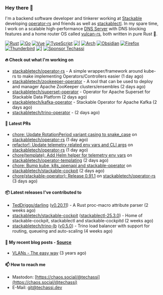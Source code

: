 ### Hey there 👋

I'm a backend software developer and tinkerer working at [Stackable][stackable] developing
[operator-rs][op-rs] and friends as well as [stackablectl][sctl]. In my spare time, I work
on a scalable high-performance [DNS Server][portal] with DNS blocking features and a home
router OS called [vulcan-rs][vulcan], both written in pure Rust 🦀.

[sctl]: https://github.com/stackabletech/stackable-cockpit
[op-rs]: https://github.com/stackabletech/operator-rs
[stackable]: https://github.com/stackabletech
[portal]: https://github.com/portal-rs/portal
[vulcan]: https://github.com/vulcan-rs

[![Rust](https://img.shields.io/badge/-Rust-141414?style=flat&logo=rust&logoColor=%23f97f39)](https://www.rust-lang.org/)
[![Go](https://img.shields.io/badge/-Go-141414?style=flat&logo=go&logoColor=%23f97f39)](https://go.dev/)
[![Vue](https://img.shields.io/badge/-Vue-141414?style=flat&logo=vuedotjs&logoColor=%23f97f39)](https://vuejs.org/)
[![TypeScript](https://img.shields.io/badge/-TypeScript-141414?style=flat&logo=typescript&logoColor=%23f97f39)](https://www.typescriptlang.org/)
![|](https://img.shields.io/badge/-%7C-141414?style=flat&logoColor=%23f97f39)
[![Arch](https://img.shields.io/badge/-Arch-141414?style=flat&logo=archlinux&logoColor=%23f97f39)](https://archlinux.org/)
[![Obsidian](https://img.shields.io/badge/-Obsidian-141414?style=flat&logo=obsidian&logoColor=%23f97f39)](https://obsidian.md/)
[![Firefox](https://img.shields.io/badge/-Firefox-141414?style=flat&logo=firefox&logoColor=%23f97f39)](https://www.mozilla.org/en-US/firefox/new/)
[![Thunderbird](https://img.shields.io/badge/-Thunderbird-141414?style=flat&logo=thunderbird&logoColor=%23f97f39)](https://www.thunderbird.net/en-US/)
![|](https://img.shields.io/badge/-%7C-141414?style=flat&logoColor=%23f97f39)
[![Sponsor Techassi](https://img.shields.io/badge/-Sponsor-141414?style=flat&logo=github&logoColor=%23f97f39)](https://github.com/sponsors/Techassi)

#### 🔥 Check out what I'm working on


- [stackabletech/operator-rs](https://github.com/stackabletech/operator-rs) - A simple wrapper/framework around kube-rs to make implementing Operators/Controllers easier (1 day ago)
- [stackabletech/zookeeper-operator](https://github.com/stackabletech/zookeeper-operator) - A tool that can be used to deploy and manager Apache ZooKeeper clusters/ensembles (2 days ago)
- [stackabletech/superset-operator](https://github.com/stackabletech/superset-operator) - Operator for Apache Superset for Stackable Data Platform (2 days ago)
- [stackabletech/kafka-operator](https://github.com/stackabletech/kafka-operator) - Stackable Operator for Apache Kafka (2 days ago)
- [stackabletech/trino-operator](https://github.com/stackabletech/trino-operator) -  (2 days ago)

#### 🧪 Latest PRs


- [chore: Update RotationPeriod variant casing to snake_case](https://github.com/stackabletech/operator-rs/pull/1011) on [stackabletech/operator-rs](https://github.com/stackabletech/operator-rs) (1 day ago)
- [refactor!: Update telemetry related env vars and CLI args](https://github.com/stackabletech/operator-rs/pull/1009) on [stackabletech/operator-rs](https://github.com/stackabletech/operator-rs) (1 day ago)
- [chore(template): Add Helm helper for telemetry env vars](https://github.com/stackabletech/operator-templating/pull/501) on [stackabletech/operator-templating](https://github.com/stackabletech/operator-templating) (2 days ago)
- [chore: Bump kube, k8s_openapi and stackable-operator](https://github.com/stackabletech/stackable-cockpit/pull/369) on [stackabletech/stackable-cockpit](https://github.com/stackabletech/stackable-cockpit) (2 days ago)
- [chore(stackable-operator): Release 0.91.1](https://github.com/stackabletech/operator-rs/pull/1008) on [stackabletech/operator-rs](https://github.com/stackabletech/operator-rs) (3 days ago)

#### 📦 Latest releases I've contributed to


- [TedDriggs/darling](https://github.com/TedDriggs/darling/releases/tag/v0.20.11) ([v0.20.11](https://github.com/TedDriggs/darling/releases/tag/v0.20.11)) - A Rust proc-macro attribute parser (2 weeks ago)
- [stackabletech/stackable-cockpit](https://github.com/stackabletech/stackable-cockpit/releases/tag/stackablectl-25.3.0) ([stackablectl-25.3.0](https://github.com/stackabletech/stackable-cockpit/releases/tag/stackablectl-25.3.0)) - Home of stackable-cockpit, stackablectl and stackable-cockpitd (2 weeks ago)
- [stackabletech/trino-lb](https://github.com/stackabletech/trino-lb/releases/tag/v0.5.0) ([v0.5.0](https://github.com/stackabletech/trino-lb/releases/tag/v0.5.0)) - Trino load balancer with support for routing, queueing and auto-scaling (4 weeks ago)

#### 📜 My recent blog posts - [Source](https://github.com/Techassi/page)


- [VLANs - The easy way](https://techassi.dev/posts/vlans-the-easy-way/) (3 years ago)

#### 📫 How to reach me

- Mastodon: [https://chaos.social/@techassi](https://chaos.social/@techassi)
- E-Mail: git@techassi.dev
